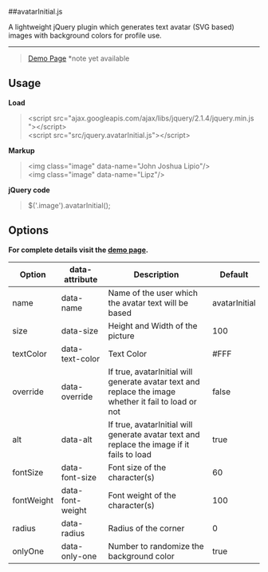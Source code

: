 ##avatarInitial.js

A lightweight jQuery plugin which generates text avatar (SVG based) images with background colors for profile use.

---

> <a href="http://johnjoshualipio.github.io/avatarInitial.js/">Demo Page</a> *note yet available


Usage
--

**Load**

>  &lt;script src=&quot;ajax.googleapis.com/ajax/libs/jquery/2.1.4/jquery.min.js &quot;&gt;&lt;/script&gt;<br>
>  &lt;script src=&quot;src/jquery.avatarInitial.js&quot;&gt;&lt;/script&gt;

**Markup**

>  &lt;img class=&quot;image&quot; data-name=&quot;John Joshua Lipio&quot;/&gt;<br>
>  &lt;img class=&quot;image&quot; data-name=&quot;Lipz&quot;/&gt;


**jQuery code**

 > $('.image').avatarInitial(); 

Options
--
**For complete details visit the <a href="http://lipzycho.github.io/avatarInitial.js/">demo page</a>.**

| Option      | data-attribute   | Description                                                    | Default    |
|-------------|------------------|----------------------------------------------------------------|-------|
| name        | data-name        | Name of the user which the avatar text will be based        | avatarInitial           |
| size        | data-size      | Height and Width of the picture                             | 100          |
| textColor   | data-text-color  | Text Color                                                  | #FFF       |
| override    | data-override  | If true, avatarInitial will generate avatar text and replace the image whether it fail to load or not| false       |
| alt         | data-alt  | If true, avatarInitial will generate avatar text and replace the image if it fails to load | true  |
| fontSize    | data-font-size   | Font size of the character(s)                                  | 60     |
| fontWeight  | data-font-weight | Font weight of the character(s)                                | 100  |
| radius      | data-radius      | Radius of the corner                                                | 0     |
| onlyOne     | data-only-one    | Number to randomize the background color                       | true    |

